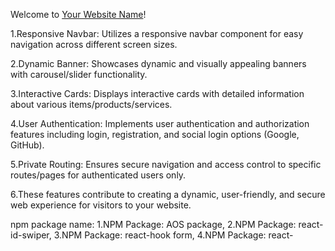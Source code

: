 Welcome to [Your Website Name](https://www.your-website.com)! 

1.Responsive Navbar: Utilizes a responsive navbar component for easy navigation across different screen sizes.


2.Dynamic Banner: Showcases dynamic and visually appealing banners with carousel/slider functionality.


3.Interactive Cards: Displays interactive cards with detailed information about various items/products/services.


4.User Authentication: Implements user authentication and authorization features including login, registration, and social login options (Google, GitHub).


5.Private Routing: Ensures secure navigation and access control to specific routes/pages for authenticated users only.


6.These features contribute to creating a dynamic, user-friendly, and secure web experience for visitors to your website.

npm package name:
1.NPM Package: AOS package,
2.NPM Package: react-id-swiper,
3.NPM Package: react-hook form,
4.NPM Package: react-



